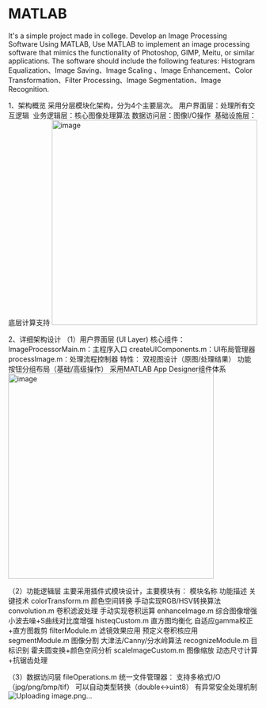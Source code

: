 # MATLAB
It's a simple project made in college. Develop an Image Processing Software Using MATLAB, Use MATLAB to implement an image processing software that mimics the functionality of Photoshop, GIMP, Meitu, or similar applications. The software should include the following features: Histogram Equalization、Image Saving、Image Scaling 、Image Enhancement、Color Transformation、Filter Processing、Image Segmentation、Image Recognition.

1、架构概览
  采用分层模块化架构，分为4个主要层次。
  ​  用户界面层：处理所有交互逻辑
  ​  业务逻辑层：核心图像处理算法
  ​  数据访问层：图像I/O操作
  ​  基础设施层：底层计算支持
  <img width="415" alt="image" src="https://github.com/user-attachments/assets/4772ffc2-d55d-4969-92bc-4ede21612fdb" />

2、详细架构设计
  （1）用户界面层 (UI Layer)
  核心组件：
  ImageProcessorMain.m：主程序入口
  createUIComponents.m：UI布局管理器
  processImage.m：处理流程控制器
  特性：
  双视图设计（原图/处理结果）
  功能按钮分组布局（基础/高级操作）
  采用MATLAB App Designer组件体系
  <img width="415" alt="image" src="https://github.com/user-attachments/assets/d976798c-7c69-4564-ab75-7b8ab573908b" />

  （2）功能逻辑层
  主要采用插件式模块设计，主要模块有：
  模块名称	             功能描述	          关键技术
  colorTransform.m	  颜色空间转换	  手动实现RGB/HSV转换算法
  convolution.m	      卷积滤波处理	  手动实现卷积运算
  enhanceImage.m	    综合图像增强	  小波去噪+S曲线对比度增强
  histeqCustom.m	    直方图均衡化	  自适应gamma校正+直方图裁剪
  filterModule.m	    滤镜效果应用	  预定义卷积核应用
  segmentModule.m	    图像分割	      大津法/Canny/分水岭算法
  recognizeModule.m	  目标识别	      霍夫圆变换+颜色空间分析
  scaleImageCustom.m	图像缩放	      动态尺寸计算+抗锯齿处理
  
  （3）数据访问层
  fileOperations.m 统一文件管理器：
  支持多格式I/O（jpg/png/bmp/tif）
  可以自动类型转换（double↔uint8）
  有异常安全处理机制
  ![Uploading image.png…]()

